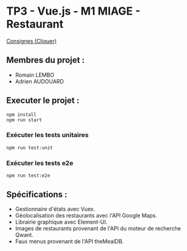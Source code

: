 # TP3 - Vue.js - M1 MIAGE - Restaurant

[Consignes (Cliquer)](http://miageprojet2.unice.fr/Intranet_de_Michel_Buffa/Master_1_Miage_2018-2019)

## Membres du projet :

- Romain LEMBO
- Adrien AUDOUARD

## Executer le projet :

```
npm install
npm run start
```
### Exécuter les tests unitaires

```
npm run test:unit
```
### Exécuter les tests e2e

```
npm run test:e2e
```

## Spécifications :

- Gestionnaire d'états avec Vuex.
- Géolocalisation des restaurants avec l'API Google Maps.
- Librairie graphique avec Element-UI.
- Images de restaurants provenant de l'API du moteur de recherche Qwant.
- Faux menus provenant de l'API theMealDB.
